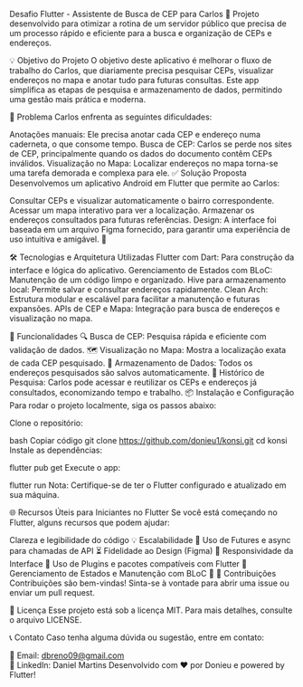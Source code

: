 Desafio Flutter - Assistente de Busca de CEP para Carlos
🚀 Projeto desenvolvido para otimizar a rotina de um servidor público que precisa de um processo rápido e eficiente para a busca e organização de CEPs e endereços.

💡 Objetivo do Projeto
O objetivo deste aplicativo é melhorar o fluxo de trabalho do Carlos, que diariamente precisa pesquisar CEPs, visualizar endereços no mapa e anotar tudo para futuras consultas. Este app simplifica as etapas de pesquisa e armazenamento de dados, permitindo uma gestão mais prática e moderna.

🎯 Problema
Carlos enfrenta as seguintes dificuldades:

Anotações manuais: Ele precisa anotar cada CEP e endereço numa caderneta, o que consome tempo.
Busca de CEP: Carlos se perde nos sites de CEP, principalmente quando os dados do documento contêm CEPs inválidos.
Visualização no Mapa: Localizar endereços no mapa torna-se uma tarefa demorada e complexa para ele.
✅ Solução Proposta
Desenvolvemos um aplicativo Android em Flutter que permite ao Carlos:

Consultar CEPs e visualizar automaticamente o bairro correspondente.
Acessar um mapa interativo para ver a localização.
Armazenar os endereços consultados para futuras referências.
Design: A interface foi baseada em um arquivo Figma fornecido, para garantir uma experiência de uso intuitiva e amigável. 🎨

🛠️ Tecnologias e Arquitetura Utilizadas
Flutter com Dart: Para construção da interface e lógica do aplicativo.
Gerenciamento de Estados com BLoC: Manutenção de um código limpo e organizado.
Hive para armazenamento local: Permite salvar e consultar endereços rapidamente.
Clean Arch: Estrutura modular e escalável para facilitar a manutenção e futuras expansões.
APIs de CEP e Mapa: Integração para busca de endereços e visualização no mapa.

📲 Funcionalidades
🔍 Busca de CEP: Pesquisa rápida e eficiente com validação de dados.
🗺️ Visualização no Mapa: Mostra a localização exata de cada CEP pesquisado.
📝 Armazenamento de Dados: Todos os endereços pesquisados são salvos automaticamente.
📖 Histórico de Pesquisa: Carlos pode acessar e reutilizar os CEPs e endereços já consultados, economizando tempo e trabalho.
📦 Instalação e Configuração
Para rodar o projeto localmente, siga os passos abaixo:

Clone o repositório:

bash
Copiar código
git clone https://github.com/donieu1/konsi.git
cd konsi
Instale as dependências:


flutter pub get
Execute o app:


flutter run
Nota: Certifique-se de ter o Flutter configurado e atualizado em sua máquina.

🌐 Recursos Úteis para Iniciantes no Flutter
Se você está começando no Flutter, alguns recursos que podem ajudar:

Clareza e legibilidade do código 💡
Escalabilidade 🚀
Uso de Futures e async para chamadas de API ⏳
Fidelidade ao Design (Figma) 🎨
Responsividade da Interface 📱
Uso de Plugins e pacotes compatíveis com Flutter 🔌
Gerenciamento de Estados e Manutenção com BLoC 📐
🤝 Contribuições
Contribuições são bem-vindas! Sinta-se à vontade para abrir uma issue ou enviar um pull request.

📜 Licença
Esse projeto está sob a licença MIT. Para mais detalhes, consulte o arquivo LICENSE.

📞 Contato
Caso tenha alguma dúvida ou sugestão, entre em contato:

📧 Email: dbreno09@gmail.com  
💼 LinkedIn: Daniel Martins
Desenvolvido com ❤️ por Donieu e powered by Flutter!
